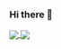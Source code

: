 ### Hi there 👋

<!--
**hzak2xx/hzak2xx** is a ✨ _special_ ✨ repository because its `README.md` (this file) appears on your GitHub profile.

Here are some ideas to get you started:

- 🔭 I’m currently working on ...
- 🌱 I’m currently learning ...
- 👯 I’m looking to collaborate on ...
- 🤔 I’m looking for help with ...
- 💬 Ask me about ...
- 📫 How to reach me: ...
- 😄 Pronouns: ...
- ⚡ Fun fact: ...
-->

<a href="https://github-readme-stats.vercel.app/api?username=hzak2xx&count_private=true&show_icons=true&theme=dracula">
  <img align="center" src="https://github-readme-stats.vercel.app/api?username=hzak2xx&count_private=true&show_icons=true&theme=dracula" />
</a>
<a href="https://github.com/hzak2xx">
  <img align="center" src="https://github-readme-stats.vercel.app/api/wakatime?username=hzak2xx&theme=dracula&layout=compact" />
</a>

<!--START_SECTION:waka-->
<!--END_SECTION:waka-->
